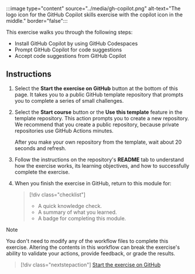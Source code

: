 :::image type="content" source="../media/gh-copilot.png" alt-text="The logo icon for the GitHub Copilot skills exercise with the copilot icon in the middle." border="false":::

This exercise walks you through the following steps:

- Install GitHub Copilot by using GitHub Codespaces
- Prompt GitHub Copilot for code suggestions
- Accept code suggestions from GitHub Copilot

## Instructions

1. Select the **Start the exercise on GitHub** button at the bottom of this page. It takes you to a public GitHub template repository that prompts you to complete a series of small challenges.

1. Select the **Start course** button or the **Use this template** feature in the template repository. This action prompts you to create a new repository. We recommend that you create a public repository, because private repositories use GitHub Actions minutes.

   After you make your own repository from the template, wait about 20 seconds and refresh.

1. Follow the instructions on the repository's **README** tab to understand how the exercise works, its learning objectives, and how to successfully complete the exercise.

1. When you finish the exercise in GitHub, return to this module for:

   > [!div class="checklist"]
   > - A quick knowledge check.
   > - A summary of what you learned.
   > - A badge for completing this module.

> [!NOTE]
> You don't need to modify any of the workflow files to complete this exercise. Altering the contents in this workflow can break the exercise's ability to validate your actions, provide feedback, or grade the results.

> [!div class="nextstepaction"]
> [Start the exercise on GitHub](https://github.com/skills/copilot-codespaces-vscode)
